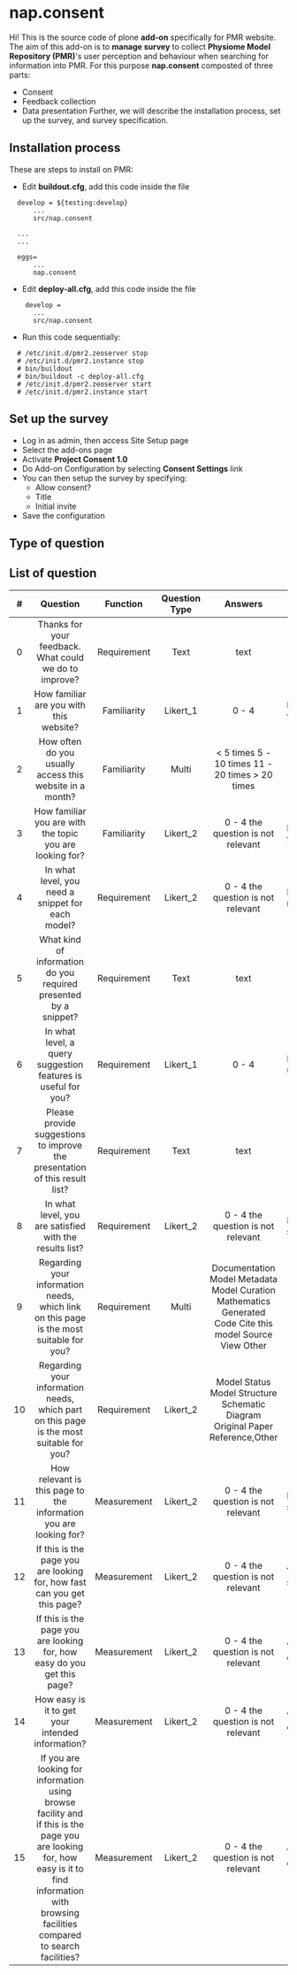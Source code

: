 # nap.consent

Hi! This is the source code of plone **add-on** specifically for PMR website. The aim of this add-on is to **manage survey** to collect **Physiome Model Repository (PMR)**'s user perception and behaviour when searching for information into PMR.  For this purpose **nap.consent** composted of three parts:
 - Consent
 - Feedback collection
 - Data presentation
Further, we will describe the installation process, set up the survey, and survey specification.

## Installation process
These are steps to install on PMR:
 - Edit **buildout.cfg**, add this code inside the file
  ```
    develop = ${testing:develop}
        ...
        src/nap.consent

    ...
    ...

    eggs=
        ...
        nap.consent
  ```
 - Edit **deploy-all.cfg**, add this code inside the file
  ```
      develop =
        ...
        src/nap.consent
  ```
 - Run this code sequentially:
  ```
    # /etc/init.d/pmr2.zeoserver stop
    # /etc/init.d/pmr2.instance stop
    # bin/buildout
    # bin/buildout -c deploy-all.cfg
    # /etc/init.d/pmr2.zeoserver start
    # /etc/init.d/pmr2.instance start
  ```

## Set up the survey
 - Log in as admin, then access Site Setup page
 - Select the add-ons page
 - Activate **Project Consent 1.0**
 - Do Add-on Configuration by selecting **Consent Settings** link
 - You can then setup the survey by specifying:
   - Allow consent?
   - Title
   - Initial invite
 - Save the configuration

## Type of question

## List of question

|  # |                                                                                             Question                                                                                             |   Function  | Question Type |                                                  Answers                                                 | Low             | High           | Location                                           | Prerequisite                                             |
|:--:|:------------------------------------------------------------------------------------------------------------------------------------------------------------------------------------------------:|:-----------:|:-------------:|:--------------------------------------------------------------------------------------------------------:|-----------------|----------------|----------------------------------------------------|----------------------------------------------------------|
| 0  | Thanks for your feedback. What could we do to improve?                                                                                                                                           | Requirement | Text          | text                                                                                                     |                 |                | any_page general_page searching_list dodument_page | Appear after giving 5 feedbacks,Only one time            |
| 1  | How familiar are you with this website?                                                                                                                                                          | Familiarity | Likert_1      | 0 - 4                                                                                                    | Not familiar    | Very familiar  | general_page                                       | Only one time                                            |
| 2  | How often do you usually access this website in a month?                                                                                                                                         | Familiarity | Multi         | < 5 times 5 - 10 times 11 - 20 times > 20 times                                                          |                 |                | general_page                                       | After 1,Only one time                                    |
| 3  | How familiar you are with the topic you are looking for?                                                                                                                                         | Familiarity | Likert_2      | 0 - 4 the question is not relevant                                                                       | Not familiar    | Very familiar  | browse_page searching_list                         | One per session                                          |
| 4  | In what level, you need a snippet for each model?                                                                                                                                                | Requirement | Likert_2      | 0 - 4 the question is not relevant                                                                       | I don’t need it | I deserve it   | searching_list                                     | Only one time                                            |
| 5  | What kind of information do you required presented by a snippet?                                                                                                                                 | Requirement | Text          | text                                                                                                     |                 |                | searching_list                                     | After 3, if the answer is 2, 3, or 4,Only one time       |
| 6  | In what level, a query suggestion features is useful for you?                                                                                                                                    | Requirement | Likert_1      | 0 - 4                                                                                                    | Not useful      | Very useful    | searching_list                                     | Only one time                                            |
| 7  | Please provide suggestions to improve the presentation of this result list?                                                                                                                      | Requirement | Text          | text                                                                                                     |                 |                | searching_list                                     | Only one time                                            |
| 8  | In what level, you are satisfied with the results list?                                                                                                                                          | Requirement | Likert_2      | 0 - 4 the question is not relevant                                                                       | Not satisfied   | Very satisfied | searching_list                                     | One per session                                          |
| 9  | Regarding your information needs, which link on this page is the most suitable for you?                                                                                                          | Requirement | Multi         | Documentation Model Metadata Model Curation Mathematics Generated Code Cite this model Source View Other |                 |                | file_page                                          | One per session,Random(2)                                |
| 10 | Regarding your information needs, which part on this page is the most suitable for you?                                                                                                          | Requirement | Likert_2      | Model Status Model Structure Schematic Diagram Original Paper Reference,Other                            |                 |                | document_page file_page                            | One per session,Random(2)                                |
| 11 | How relevant is this page to the information you are looking for?                                                                                                                                | Measurement | Likert_2      | 0 - 4 the question is not relevant                                                                       | Not satisfied   | Very satisfied | document_page file_page                            | One per session per page,search_activity_check,Random(4) |
| 12 | If this is the page you are looking for, how fast can you get this page?                                                                                                                         | Measurement | Likert_2      | 0 - 4 the question is not relevant                                                                       | Very slow       | Very fast      | document_page file_page                            | One per session per page,search_activity_check,Random(4) |
| 13 | If this is the page you are looking for, how easy do you get this page?                                                                                                                          | Measurement | Likert_2      | 0 - 4 the question is not relevant                                                                       | Very difficult  | Very easy      | document_page file_page                            | One per session per page,search_activity_check,Random(4) |
| 14 | How easy is it to get your intended information?                                                                                                                                                 | Measurement | Likert_2      | 0 - 4 the question is not relevant                                                                       | Very difficult  | Very easy      | document_page file_page                            | One per session per page,search_activity_check,Random(4) |
| 15 | If you are looking for information using browse facility and if this is the page you are looking for, how easy is it to find information with browsing facilities compared to search facilities? | Measurement | Likert_2      | 0 - 4 the question is not relevant                                                                       | Very difficult  | Very easy      | document_page file_page                            | One per session per page,browse_activity_check           |

